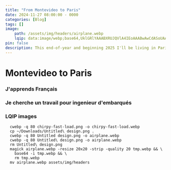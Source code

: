 ```yaml
---
title: "From Montevideo to Paris"
date: 2024-11-27 08:00:00 - 0000
categories: [Blog]
tags: []
image:
    path: /assets/img/headers/airplane.webp
    lqip: data:image/webp;base64,UklGRlYAAABXRUJQVlA4IEoAAABwAwCdASoUAAsAPzmEuVOvKKWisAgB4CcJaAAAXrnqiZgP5UAA/uqXgEfDXllMTgHWmWL52xjboDliGZnysEP0PFEzxoF4KU84AA==
pin: false
description: This end-of-year and beginning 2025 I'll be living in Paris.
---
```


# Montevideo to Paris
### J'apprends Français  
### Je cherche un travail pour ingenieur d'embarqués
### LQIP images


```
  cwebp -q 80 chirpy-fast-load.png -o chirpy-fast-load.webp
  cp ~/Downloads/Untitled\ design.png .
  cwebp -q 80 Untitled design.png -o airplane.webp
  cwebp -q 80 Untitled\ design.png -o airplane.webp
  rm Untitled\ design.png
  magick airplane.webp -resize 20x20 -strip -quality 20 tmp.webp && \
    base64 -i tmp.webp && \
    rm tmp.webp
  mv airplane.webp assets/img/headers
```